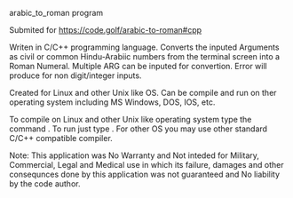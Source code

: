 arabic_to_roman program

Submited for https://code.golf/arabic-to-roman#cpp

Writen in C/C++ programming language. Converts the inputed Arguments as civil or common Hindu-Arabiic numbers from the terminal screen into a Roman Numeral. Multiple ARG can be inputed for convertion. Error will produce for non digit/integer inputs.

Created for Linux and other Unix like OS. Can be compile and run on ther operating system including MS Windows, DOS, IOS, etc.

To compile on Linux and other Unix like operating system type the command . To run just type . For other OS you may use other standard C/C++ compatible compiler.

Note: This application was No Warranty and Not inteded for Military, Commercial, Legal and Medical use in which its failure, damages and other consequnces done by this application was not guaranteed and No liability by the code author.
